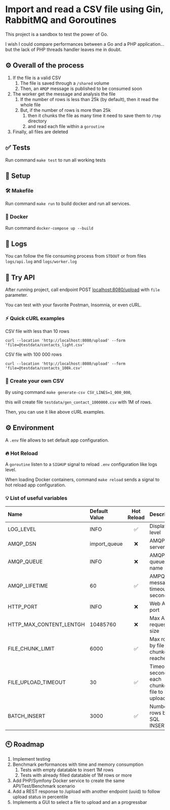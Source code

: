 # Import and read a CSV file using Gin, RabbitMQ and Goroutines
This project is a sandbox to test the power of Go.

I wish I could compare performances between a Go and a PHP application... but the lack of PHP threads handler leaves me in doubt.

## ⚙️ Overall of the process
1. If the file is a valid CSV
    1. The file is saved through a `/shared` volume
    2. Then, an `AMQP` message is published to be consumed soon
2. The worker get the message and analysis the file
    1. If the number of rows is less than 25k (by default), then it read the whole file
    2. But, if the number of rows is more than 25k
        1. then it chunks the file as many time it need to save them to `/tmp` directory
        2. and read each file within a `goroutine`
3. Finally, all files are deleted

## ✅ Tests
Run command `make test` to run all working tests

## 🚀 Setup
### 🛠️ Makefile
Run command `make run` to build docker and run all services.

### 🐳 Docker
Run command `docker-compose up --build`

## 📂 Logs
You can follow the file consuming process from `STDOUT` or from files `logs/api.log` and `logs/worker.log`

## 🧪 Try API
After running project, call endpoint POST [localhost:8080/upload](http://localhost:8080/upload) with `file` parameter.

You can test with your favorite Postman, Insomnia, or even cURL.

### ⚡ Quick cURL examples
CSV file with less than 10 rows
``` 
curl --location 'http://localhost:8080/upload' --form 'file=@testdata/contacts_light.csv'
```

CSV file with 100 000 rows
``` 
curl --location 'http://localhost:8080/upload' --form 'file=@testdata/contacts_100k.csv'
```

### 🧠 Create your own CSV
By using command `make generate-csv CSV_LINES=1_000_000`,

this will create file `testdata/gen_contact_1000000.csv` with 1M of rows.

Then, you can use it like above cURL examples.

## ⚙️ Environment
A `.env` file allows to set default app configuration.

### 🔥 Hot Reload
A `goroutine` listen to a `SIGHUP` signal to reload `.env` configuration like logs level.

When loading Docker containers, command `make reload` sends a signal to hot reload app configuration.

### 💡 List of useful variables

| Name                    | Default Value | Hot Reload          | Description
| :---------------------- | :-----------  | :-----------------: | :-------------------
| LOG_LEVEL               |  INFO         |         ✅          | Display log level
| AMQP_DSN                |  import_queue |         ❌          | AMQP server auth
| AMQP_QUEUE              |  INFO         |         ❌          | AMQP queue name
| AMQP_LIFETIME           |  60           |         ✅          | AMPQ message timeout in seconds
| HTTP_PORT               |  INFO         |         ❌          | Web API port
| HTTP_MAX_CONTENT_LENTGH | 10485760      |         ❌          | Max API request size
| FILE_CHUNK_LIMIT        | 6000          |         ✅          | Max rows by file (auto chunked if reached)
| FILE_UPLOAD_TIMEOUT     | 30            |         ✅          | Timeout in seconds for each chunked file to upload
| BATCH_INSERT            | 3000          |         ✅          | Number of rows by SQL INSERT


## 🕙 Roadmap
1. Implement testing
2. Benchmark performances with time and memory consumption
    1. Tests with empty datatable to insert 1M rows
    2. Tests with already filled datatable of 1M rows or more
3. Add PHP/Symfony Docker service to create the same API/Test/Benchmark scenario
4. Add a REST response to /upload with another endpoint (uuid) to follow upload status in percentile
5. Implements a GUI to select a file to upload and an a progressbar

